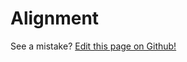 # Alignment

See a mistake? [Edit this page on Github!](https://www.github.com/geotrev/undernet/wiki/alignment)
